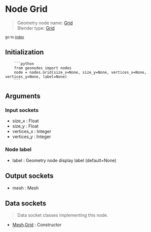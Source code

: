 
# Node Grid

> Geometry node name: [Grid](https://docs.blender.org/manual/en/latest/modeling/geometry_nodes/mesh_primitives/grid.html)<br>
  Blender type: [Grid](https://docs.blender.org/api/current/bpy.types.GeometryNodeMeshGrid.html)
  
<sub>go to [index](/docs/index.md)</sub>

Initialization
--------------
        
        ```python
        from geonodes import nodes
        node = nodes.Grid(size_x=None, size_y=None, vertices_x=None, vertices_y=None, label=None)
        ```



## Arguments


### Input sockets

- size_x : Float
- size_y : Float
- vertices_x : Integer
- vertices_y : Integer

### Node label

- label : Geometry node display label (default=None)

## Output sockets

- mesh : Mesh

## Data sockets

> Data socket classes implementing this node.
  
  
- [Mesh](/docs/sockets/Mesh.md).[Grid](/docs/sockets/Mesh.md#grid) : Constructor
  
